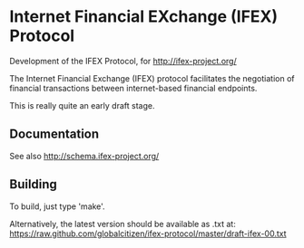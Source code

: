 Internet Financial EXchange (IFEX) Protocol
===========================================

Development of the IFEX Protocol, for http://ifex-project.org/

   The Internet Financial Exchange (IFEX) protocol facilitates the
   negotiation of financial transactions between internet-based
   financial endpoints.

This is really quite an early draft stage.

Documentation
-------------
See also http://schema.ifex-project.org/

Building
--------
To build, just type 'make'.

Alternatively, the latest version should be available as .txt at:
https://raw.github.com/globalcitizen/ifex-protocol/master/draft-ifex-00.txt
